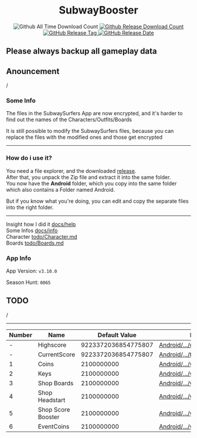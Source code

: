 <h1 align="center">SubwayBooster</h1>
<p align="center">
  <a>
  <img alt="Github All Time Download Count" src="https://img.shields.io/github/downloads/HerrErde/SubwayBooster/total.svg?color=181717&logo=github&style=for-the-badge">
  </a>
<a href="https://github.com/HerrErde/SubwayBooster/releases/latest">
  <img alt="Github Release Download Count" src="https://img.shields.io/github/downloads/HerrErde/SubwayBooster/latest/total.svg?color=181717&logo=github&style=for-the-badge">
  </a>
  <a href="https://github.com/HerrErde/SubwayBooster/releases/latest">
  <img alt="GitHub Release Tag" src="https://img.shields.io/github/release/HerrErde/SubwayBooster/all.svg?style=for-the-badge&logo=github&logoColor=fafafa&colorA=191b25&colorB=32cb8b">
  </a>
  <a href="https://github.com/HerrErde/SubwayBooster/releases/">
    <img alt="GitHub Release Date" src="https://img.shields.io/github/release-date-pre/HerrErde/SubwayBooster.svg?style=for-the-badge">
  </a>
</p>

## Please always backup all gameplay data

## Anouncement

/

### Some Info

The files in the SubwaySurfers App are now encrypted, and it's harder to find out the names of the Characters/Outfits/Boards

It is still possible to modify the SubwaySurfers files, because you can replace the files with the modified ones and those get encrypted

---

### How do i use it?

You need a file explorer, and the downloaded [release](https://github.com/HerrErde/SubwayBooster/releases/latest).\
After that, you unpack the Zip file and extract it into the same folder.\
You now have the **Android** folder, which you copy into the same folder which also contains a Folder named Android.

But if you know what you're doing, you can edit and copy the separate files into the right folder.

---

Insight how I did it [docs/help](docs/help.md) <br>
Some Infos [docs/info](docs/info.md) <br>
Character [todo/Character.md](todo/Character.md) <br>
Boards [todo/Boards.md](todo/CharaBoardscter.md)

### App Info

App Version: `v3.10.0`

Season Hunt: `0065`

## TODO

/

---

| Number | Name               | Default Value       | File                                                                                           |
| ------ | ------------------ | ------------------- | ---------------------------------------------------------------------------------------------- |
| -      | Highscore          | 9223372036854775807 | [Android/.../user_stats.json](Android/data/com.kiloo.subwaysurf/files/profile/user_stats.json) |
| -      | CurrentScore       | 9223372036854775807 | [Android/.../top_run.json](Android/data/com.kiloo.subwaysurf/files/profile/top_run.json)       |
| 1      | Coins              | 2100000000          | [Android/.../wallet.json](Android/data/com.kiloo.subwaysurf/files/profile/wallet.json)         |
| 2      | Keys               | 2100000000          | [Android/.../wallet.json](Android/data/com.kiloo.subwaysurf/files/profile/wallet.json)         |
| 3      | Shop Boards        | 2100000000          | [Android/.../wallet.json](Android/data/com.kiloo.subwaysurf/files/profile/wallet.json)         |
| 4      | Shop Headstart     | 2100000000          | [Android/.../wallet.json](Android/data/com.kiloo.subwaysurf/files/profile/wallet.json)         |
| 5      | Shop Score Booster | 2100000000          | [Android/.../wallet.json](Android/data/com.kiloo.subwaysurf/files/profile/wallet.json)         |
| 6      | EventCoins         | 2100000000          | [Android/.../wallet.json](Android/data/com.kiloo.subwaysurf/files/profile/wallet.json)         |
